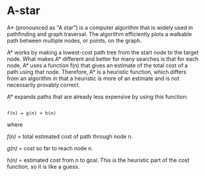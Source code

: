 # A-star

A* (pronounced as "A star") is a computer algorithm that is widely used in pathfinding and graph traversal. The algorithm efficiently plots a walkable path between multiple nodes, or points, on the graph. 

A* works by making a lowest-cost path tree from the start node to the target node. What makes A* different and better for many searches is that for each node, A* uses a function f(n) that gives an estimate of the total cost of a path using that node. Therefore, A* is a heuristic function, which differs from an algorithm in that a heuristic is more of an estimate and is not necessarily provably correct. 

A* expands paths that are already less expensive by using this function: 

                                                                        f(n) = g(n) + h(n)          

where

*f(n)* = total estimated cost of path through node n.

*g(n)* = cost so far to reach node n.

*h(n)* = estimated cost from n to goal. This is the heuristic part of the cost function, so it is like a guess. 
